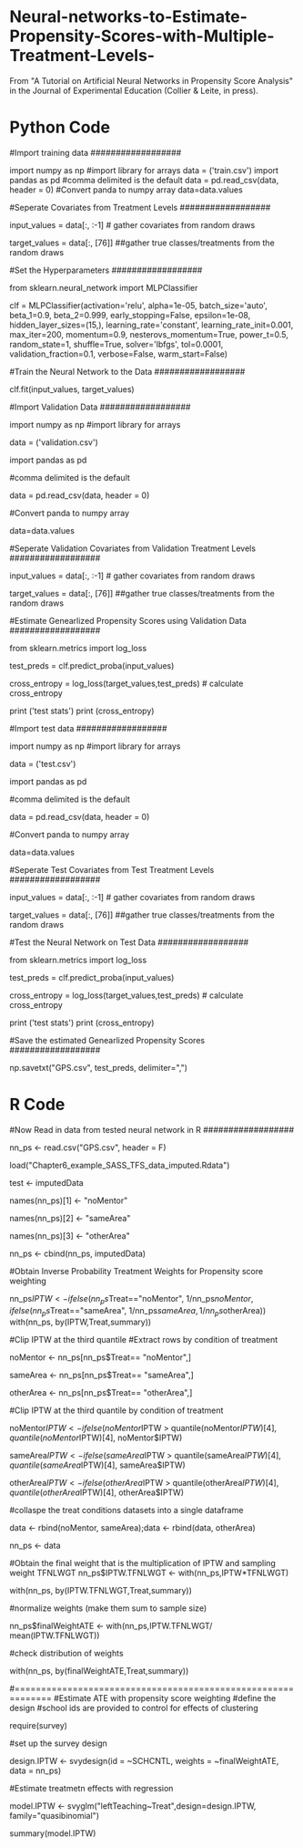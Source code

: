 # Neural-networks-to-Estimate-Propensity-Scores-with-Multiple-Treatment-Levels-
From "A Tutorial on Artificial Neural Networks in Propensity Score Analysis" in the Journal of Experimental Education (Collier & Leite, in press). 

# Python Code ##################

#Import training data ##################

import numpy as np #import library for arrays
data = ('train.csv')
import pandas as pd
#comma delimited is the default
data = pd.read_csv(data, header = 0)
#Convert panda to numpy array
data=data.values

#Seperate Covariates from Treatment Levels ##################

input_values = data[:, :-1] # gather covariates from random draws

target_values = data[:, [76]] ##gather true classes/treatments from the random draws


#Set the Hyperparameters ##################

from sklearn.neural_network import MLPClassifier

clf = MLPClassifier(activation='relu', alpha=1e-05, batch_size='auto',
       beta_1=0.9, beta_2=0.999, early_stopping=False,
       epsilon=1e-08, hidden_layer_sizes=(15,), learning_rate='constant',
       learning_rate_init=0.001, max_iter=200, momentum=0.9,
       nesterovs_momentum=True, power_t=0.5, random_state=1, shuffle=True,
       solver='lbfgs', tol=0.0001, validation_fraction=0.1, verbose=False,
       warm_start=False)
       
#Train the Neural Network to the Data ################## 

 clf.fit(input_values, target_values) 
 
 
 #Import Validation Data ################## 
 
import numpy as np #import library for arrays

data = ('validation.csv')

import pandas as pd

#comma delimited is the default

data = pd.read_csv(data, header = 0)

#Convert panda to numpy array

data=data.values
 
 
 #Seperate Validation Covariates from Validation Treatment Levels ##################
 
input_values = data[:, :-1] # gather covariates from random draws

target_values = data[:, [76]] ##gather true classes/treatments from the random draws


 #Estimate Genearlized Propensity Scores using Validation Data ##################

from sklearn.metrics import log_loss

test_preds = clf.predict_proba(input_values)

cross_entropy = log_loss(target_values,test_preds) # calculate cross_entropy

print ('test stats')
print (cross_entropy)

#Import test data ##################

import numpy as np #import library for arrays

data = ('test.csv')

import pandas as pd

#comma delimited is the default

data = pd.read_csv(data, header = 0)

#Convert panda to numpy array

data=data.values

 #Seperate Test Covariates from Test Treatment Levels ##################
 
input_values = data[:, :-1] # gather covariates from random draws

target_values = data[:, [76]] ##gather true classes/treatments from the random draws

 
 #Test the Neural Network on Test Data ################## 
 
 from sklearn.metrics import log_loss

test_preds = clf.predict_proba(input_values)

cross_entropy = log_loss(target_values,test_preds) # calculate cross_entropy

print ('test stats')
print (cross_entropy)

 #Save the estimated Genearlized Propensity Scores ################## 
 
np.savetxt("GPS.csv", test_preds, delimiter=",")

# R Code ##################

#Now Read in data from tested neural network in R ##################

nn_ps <- read.csv("GPS.csv", header = F)

load("Chapter6_example_SASS_TFS_data_imputed.Rdata")

test <- imputedData

names(nn_ps)[1] <- "noMentor"

names(nn_ps)[2] <- "sameArea"

names(nn_ps)[3] <- "otherArea"

nn_ps <- cbind(nn_ps, imputedData)

#Obtain Inverse Probability Treatment Weights for Propensity score weighting

nn_ps$IPTW <- ifelse(nn_ps$Treat=="noMentor", 1/nn_ps$noMentor, 
                           ifelse(nn_ps$Treat=="sameArea", 1/nn_ps$sameArea, 1/nn_ps$otherArea))
with(nn_ps, by(IPTW,Treat,summary))


#Clip IPTW at the third quantile
#Extract rows by condition of treatment

noMentor <- nn_ps[nn_ps$Treat== "noMentor",]

sameArea <- nn_ps[nn_ps$Treat== "sameArea",]

otherArea <- nn_ps[nn_ps$Treat== "otherArea",]

#Clip IPTW at the third quantile by condition of treatment

noMentor$IPTW <- ifelse(noMentor$IPTW > quantile(noMentor$IPTW)[4],
                        quantile(noMentor$IPTW)[4], noMentor$IPTW)

sameArea$IPTW <- ifelse(sameArea$IPTW > quantile(sameArea$IPTW)[4],
                        quantile(sameArea$IPTW)[4], sameArea$IPTW)

otherArea$IPTW <- ifelse(otherArea$IPTW > quantile(otherArea$IPTW)[4],
                         quantile(otherArea$IPTW)[4], otherArea$IPTW)

#collaspe the treat conditions datasets into a single dataframe

data <- rbind(noMentor, sameArea);data <- rbind(data, otherArea)

nn_ps <- data

#Obtain the final weight that is the multiplication of IPTW and sampling weight TFNLWGT
nn_ps$IPTW.TFNLWGT <- with(nn_ps,IPTW*TFNLWGT)

with(nn_ps, by(IPTW.TFNLWGT,Treat,summary))

#normalize weights (make them sum to sample size)

nn_ps$finalWeightATE <- with(nn_ps,IPTW.TFNLWGT/
                                     mean(IPTW.TFNLWGT))
                                     
#check distribution of weights

with(nn_ps, by(finalWeightATE,Treat,summary))

#=============================================================
#Estimate ATE with propensity score weighting
#define the design
#school ids are provided to control for effects of clustering

require(survey)

#set up the survey design

design.IPTW <- svydesign(id = ~SCHCNTL, weights = ~finalWeightATE, data = nn_ps)

#Estimate treatmetn effects with regression

model.IPTW <- svyglm("leftTeaching~Treat",design=design.IPTW,
                     family="quasibinomial")
                     
summary(model.IPTW)



